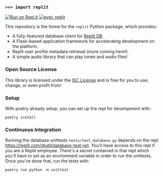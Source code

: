 ### `>>> import replit`

[![Run on Repl.it](https://img.shields.io/badge/fork-on_Replit-f26208?logo=replit)](https://repl.it/github/replit/replit-py) [![pypi: replit](https://img.shields.io/pypi/v/replit)](https://pypi.org/project/replit/)

This repository is the home for the `replit` Python package, which provides:

- A fully-featured database client for [Replit DB](https://docs.replit.com/category/databases).
- A Flask–based application framework for accelerating development on the platform.
- Replit user profile metadata retrieval (more coming here!).
- A simple audio library that can play tones and audio files!

### Open Source License

This library is licensed under the [ISC License](https://en.wikipedia.org/wiki/ISC_license) and is free for you to use, change, or even profit from!

### Setup

With poetry already setup, you can set up the repl for development with:

```
poetry install
```

### Continuous Integration

Running the database unittests `tests/test_database.py` depends on the repl https://replit.com/@util/database-test-jwt. You'll have access to this repl if you are a Replit employee. There's a secret
contained in that repl which you'll have to set as an environment variable in order to run the unittests.
Once you've done that, run the tests with:

```
poetry run python -m unittest
```
